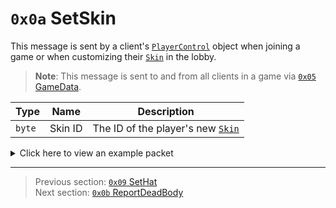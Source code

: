 # `0x0a` SetSkin

This message is sent by a client's [`PlayerControl`](../05_innernetobject_types/04_playercontrol.md) object when joining a game or when customizing their [`Skin`](../01_packet_structure/06_enums.md#skin) in the lobby.

> **Note**: This message is sent to and from all clients in a game via [`0x05` GameData](../02_root_message_types/05_gamedata.md).

| Type | Name | Description |
| --- | --- | --- |
| `byte` | Skin ID | The ID of the player's new [`Skin`](../01_packet_structure/06_enums.md#skin) |

<details>
    <summary>Click here to view an example packet</summary>

```
01              # Reliable packet
0043            # Nonce
210005          # Hazel message (tag of 0x05 = GameData)
    d3503f8a    # Game ID: -1975562029 (REDSUS)
    030002      # Hazel message (tag of 0x02 = RPC)
        4b      # Sender (PlayerControl) Net ID: 75
        0a      # RPC Call ID: 10 (SetSkin)
        0e      # Skin ID: 14 (WINTER)
```
</details>

---

> Previous section: [`0x09` SetHat](09_sethat.md)<br>
> Next section: [`0x0b` ReportDeadBody](11_reportdeadbody.md)
